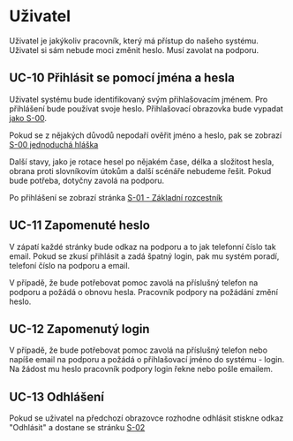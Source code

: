 # Uživatel

Uživatel je jakýkoliv pracovník, který má přístup do našeho systému. Uživatel si sám nebude moci změnit heslo. Musí zavolat na podporu.

## <a name="UC-10"></a>UC-10 Přihlásit se pomocí jména a hesla

Uživatel systému bude identifikovaný svým  přihlašovacím jménem. Pro přihlášení bude používat svoje heslo. Přihlašovací obrazovka bude vypadat [jako S-00](../screens/#S-00 "Přihlašovací obrazovka"). 

Pokud se z nějakých důvodů nepodaří ověřit jméno a heslo, pak se zobrazí [S-00 jednoduchá hláška](../screens/#S-00)

Další stavy, jako je rotace hesel po nějakém čase, délka a složitost hesla, obrana proti slovníkovím útokům a další scénáře nebudeme řešit. Pokud bude potřeba, dotyčny zavolá na podporu.

Po přihlášení se zobrazí stránka [S-01 - Základní rozcestník](../screens/#S-01)

## <a name="UC-11"></a>UC-11 Zapomenuté heslo

V zápatí každé stránky bude odkaz na podporu a to jak telefonní číslo tak email. Pokud se zkusí přihlásit a zadá špatný login, pak mu systém poradí, telefoní číslo na podporu a email.

V případě, že bude potřebovat pomoc zavolá na příslušný telefon na podporu a požádá o obnovu hesla. Pracovník podpory na požádání změní heslo.

## <a name="UC-12"></a>UC-12 Zapomenutý login

V případě, že bude potřebovat pomoc zavolá na příslušný telefon nebo napíše email na podporu a požádá o přihlašovací jméno do systému - login. Na žádost mu heslo pracovník podpory login řekne nebo pošle emailem.

## <a name="UC-13"></a>UC-13 Odhlášení

Pokud se uživatel na předchozí obrazovce rozhodne odhlásit stiskne odkaz "Odhlásit" a dostane se stránku [S-02](../screens/#S-02 "Jste odhlášen")
